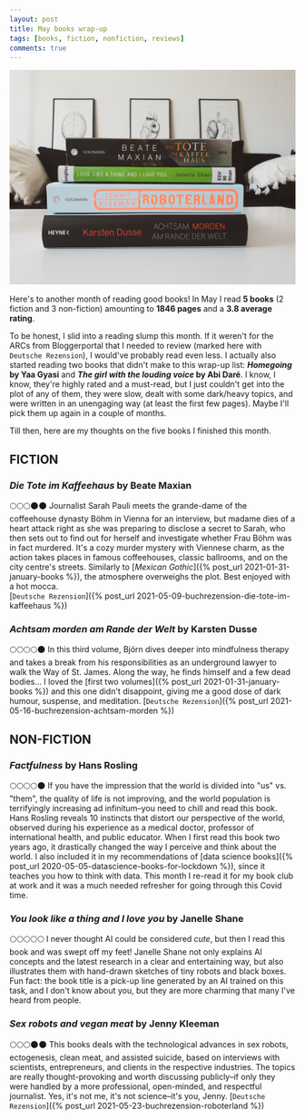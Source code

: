 ```yaml
---
layout: post
title: May books wrap-up
tags: [books, fiction, nonfiction, reviews]
comments: true
---
```


![cover](../assets/img/books_may21.jpg)

Here's to another month of reading good books! In May I read **5 books** (2 fiction and 3 non-fiction) amounting to **1846 pages** and a **3.8 average rating**.

To be honest, I slid into a reading slump this month. If it weren't for the ARCs from Bloggerportal that I needed to review (marked here with `Deutsche Rezension`), I would've probably read even less. I actually also started reading two books that didn't make to this wrap-up list: ***Homegoing* by Yaa Gyasi** and ***The girl with the louding voice* by Abi Daré**. I know, I know, they're highly rated and a must-read, but I just couldn't get into the plot of any of them, they were slow, dealt with some dark/heavy topics, and were written in an unengaging way (at least the first few pages). Maybe I'll pick them up again in a couple of months.

Till then, here are my thoughts on the five books I finished this month.

## FICTION

### *Die Tote im Kaffeehaus* by Beate Maxian
🌕🌕🌕🌑🌑 Journalist Sarah Pauli meets the grande-dame of the coffeehouse dynasty Böhm in Vienna for an interview, but madame dies of a heart attack right as she was preparing to disclose a secret to Sarah, who then sets out to find out for herself and investigate whether Frau Böhm was in fact murdered. It's a cozy murder mystery with Viennese charm, as the action takes places in famous coffeehouses, classic ballrooms, and on the city centre's streets. Similarly to [*Mexican Gothic*]({% post_url 2021-01-31-january-books %}), the atmosphere overweighs the plot. Best enjoyed with a hot mocca.\
[`Deutsche Rezension`]({% post_url 2021-05-09-buchrezension-die-tote-im-kaffeehaus %})

### *Achtsam morden am Rande der Welt* by Karsten Dusse
🌕🌕🌕🌕🌑 In this third volume, Björn dives deeper into mindfulness therapy and takes a break from his responsibilities as an underground lawyer to walk the Way of St. James. Along the way, he finds himself and a few dead bodies... I loved the [first two volumes]({% post_url 2021-01-31-january-books %}) and this one didn't disappoint, giving me a good dose of dark humour, suspense, and meditation.
[`Deutsche Rezension`]({% post_url 2021-05-16-buchrezension-achtsam-morden %})

## NON-FICTION
### *Factfulness* by Hans Rosling
🌕🌕🌕🌕🌑 If you have the impression that the world is divided into "us" vs. "them", the quality of life is not improving, and the world population is terrifyingly increasing ad infinitum–you need to chill and read this book. Hans Rosling reveals 10 instincts that distort our perspective of the world, observed during his experience as a medical doctor, professor of international health, and public educator. When I first read this book two years ago, it drastically changed the way I perceive and think about the world. I also included it in my recommendations of [data science books]({% post_url 2020-05-05-datascience-books-for-lockdown %}), since it teaches you how to think with data. This month I re-read it for my book club at work and it was a much needed refresher for going through this Covid time. 

### *You look like a thing and I love you* by Janelle Shane
🌕🌕🌕🌕🌕 I never thought AI could be considered *cute*, but then I read this book and was swept off my feet! Janelle Shane not only explains AI concepts and the latest research in a clear and entertaining way, but also illustrates them with hand-drawn sketches of tiny robots and black boxes. Fun fact: the book title is a pick-up line generated by an AI trained on this task, and I don't know about you, but they are more charming that many I've heard from people.

### *Sex robots and vegan meat* by Jenny Kleeman
🌕🌕🌕🌑🌑 This books deals with the technological advances in sex robots, ectogenesis, clean meat, and assisted suicide, based on interviews with scientists, entrepreneurs, and clients in the respective industries. The topics are really thought-provoking and worth discussing publicly–if only they were handled by a more professional, open-minded, and respectful journalist. Yes, it's not me, it's not science–it's you, Jenny.
[`Deutsche Rezension`]({% post_url 2021-05-23-buchrezension-roboterland %}) 